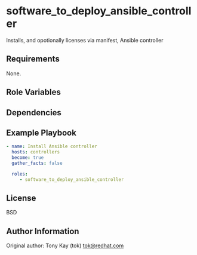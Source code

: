 software_to_deploy_ansible_controller
=========

Installs, and opotionally licenses via manifest, Ansible controller

Requirements
------------

None.

Role Variables
--------------


Dependencies
------------


Example Playbook
----------------

```yaml
- name: Install Ansible controller
  hosts: controllers
  become: true
  gather_facts: false

  roles:
     - software_to_deploy_ansible_controller
```

License
-------

BSD

Author Information
------------------

Original author: Tony Kay (tok) tok@redhat.com

